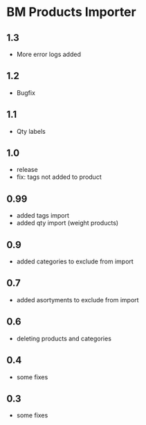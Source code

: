 BM Products Importer
====================================

1.3
-----
- More error logs added


1.2
-----
- Bugfix


1.1
-----
- Qty labels


1.0
-----
- release
- fix: tags not added to product


0.99
-----
- added tags import
- added qty import (weight products)

0.9
-----
- added categories to exclude from import

0.7
-----
- added asortyments to exclude from import

0.6
-----
- deleting products and categories

0.4
-----
- some fixes

0.3
-----
- some fixes
